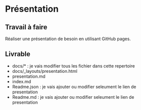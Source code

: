 # Présentation

## Travail à faire 
Réaliser une présentation de besoin en utilisant GitHub pages.

## Livrable 
- docs/* : je vais modifier tous les fichier dans cette repertoire
- docs/_layouts/presentation.html
- presentation.md
- index.md
- Readme.json : je vais ajouter ou modifier seleument le lien de presentation
- Readme.md  : je vais ajouter ou modifier seleument le lien de presentation